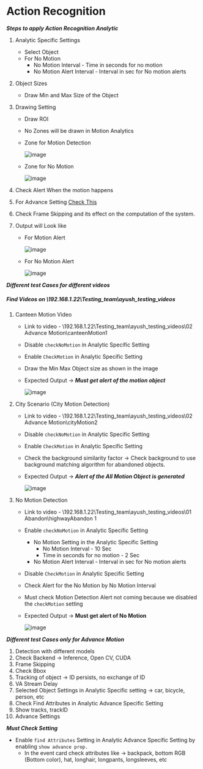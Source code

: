 # **Action Recognition**
 
***Steps to apply Action Recognition Analytic***

1. Analytic Specific Settings
   - Select Object
   - For No Motion
     - No Motion Interval - Time in seconds for no motion
     - No Motion Alert Interval - Interval in sec for No motion alerts
2. Object Sizes
   - Draw Min and Max Size of the Object
3. Drawing Setting
   - Draw ROI
   - No Zones will be drawn in Motion Analytics

   - Zone for Motion Detection

     ![image](https://github.com/ayushaggarwalI2V/Video-Analytics-Server/blob/main/02%20Advance%20Motion/images/advanceMotionVMS.png "VMS Motion")
     
   - Zone for No Motion
    
     ![image](https://github.com/ayushaggarwalI2V/Video-Analytics-Server/blob/main/02%20Advance%20Motion/images/noMotion%20VMS.png "VMS no Motion")
     
4. Check Alert When the motion happens
5. For Advance Setting [Check This](https://stackoverflowteams.com/c/i2v-systems/questions/132)
7. Check Frame Skipping and its effect on the computation of the system.
8. Output will Look like
   - For Motion Alert

     ![image](https://github.com/ayushaggarwalI2V/Video-Analytics-Server/blob/main/02%20Advance%20Motion/images/MotionAlert.png "No Motion Output")
     
   - For No Motion Alert
     
     ![image](https://github.com/ayushaggarwalI2V/Video-Analytics-Server/blob/main/02%20Advance%20Motion/images/noMotionAlert.png "No Motion Output")

***Different test Cases for different videos***
##### Find Videos on _\\192.168.1.22\Testing_team\ayush_testing_videos_

1. Canteen Motion Video
   - Link to video - \\192.168.1.22\Testing_team\ayush_testing_videos\02 Advance Motion\canteenMotion1
   - Disable `checkNoMotion` in Analytic Specific Setting
   - Enable `CheckMotion` in Analytic Specific Setting
   - Draw the Min Max Object size as shown in the image
   - Expected Output -> **_Must get alert of the motion object_**
     
     ![image](https://github.com/ayushaggarwalI2V/Video-Analytics-Server/blob/main/02%20Advance%20Motion/images/advanceMotionVMS.png "Canteen Motion")

2. City Scenario (City Motion Detection)
   - Link to video - \\192.168.1.22\Testing_team\ayush_testing_videos\02 Advance Motion\cityMotion2
   - Disable `checkNoMotion` in Analytic Specific Setting
   - Enable `CheckMotion` in Analytic Specific Setting
   - Check the background similarity factor -> Check background to use background matching algorithm for abandoned objects.
   - Expected Output -> **_Alert of the All Motion Object is generated_**
   
     ![image](https://github.com/ayushaggarwalI2V/Video-Analytics-Server/blob/main/02%20Advance%20Motion/images/city%20motion%20detection.png "City Motion")

3. No Motion Detection
   - Link to video - \\192.168.1.22\Testing_team\ayush_testing_videos\01 Abandon\highwayAbandon 1
   - Enable `checkNoMotion` in Analytic Specific Setting
     - No Motion Setting in the Analytic Specific Setting
       - No Motion Interval - 10 Sec
       - Time in seconds for no motion - 2 Sec
     - No Motion Alert Interval - Interval in sec for No motion alerts 
   - Disable `CheckMotion` in Analytic Specific Setting
   - Check Alert for the No Motion by No Motion Interval
   - Must check Motion Detection Alert not coming because we disabled the `checkMotion` setting
   - Expected Output -> **Must get alert of No Motion**
     
     ![image](https://github.com/ayushaggarwalI2V/Video-Analytics-Server/blob/main/02%20Advance%20Motion/images/noMotion%20VMS.png "No motion")

***Different test Cases only for Advance Motion***

1. Detection with different models
2. Check Backend -> Inference, Open CV, CUDA
3. Frame Skipping
4. Check Bbox
5. Tracking of object -> ID persists, no exchange of ID
6. VA Stream Delay
7. Selected Object Settings in Analytic Specific setting -> car, bicycle, person, etc
8. Check Find Attributes in Analytic Advance Specific Setting
9. Show tracks, trackID
10. Advance Settings

***Must Check Setting***
- Enable `find Attributes` Setting in Analytic Advance Specific Setting by enabling `show advance prop.`
   - In the event card check attributes like -> backpack, bottom RGB (Bottom color), hat, longhair, longpants, longsleeves, etc
  
